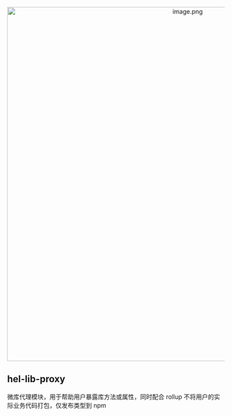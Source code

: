 <p align="center" >
<img width="820px" src="/uploads/E2B6D834E065418A9AFD8BF1F36A85C9/image.png" alt="image.png" />
</p>

## hel-lib-proxy

微库代理模块，用于帮助用户暴露库方法或属性，同时配合 rollup 不将用户的实际业务代码打包，仅发布类型到 npm
